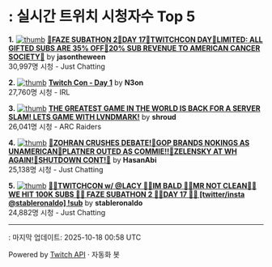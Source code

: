 # : 실시간 트위치 시청자수 Top 5

**1.** [![thumb](https://static-cdn.jtvnw.net/previews-ttv/live_user_jasontheween-320x180.jpg)](https://twitch.tv/jasontheween)
**[🔴FAZE SUBATHON 2🔴DAY 17🔴TWITCHCON DAY🔴LIMITED: ALL GIFTED SUBS ARE 35% OFF🔴20% SUB REVENUE TO AMERICAN CANCER SOCIETY🔴](https://twitch.tv/jasontheween)** by **jasontheween**<br>30,997명 시청  - Just Chatting

**2.** [![thumb](https://static-cdn.jtvnw.net/previews-ttv/live_user_n3on-320x180.jpg)](https://twitch.tv/N3on)
**[Twitch Con - Day 1](https://twitch.tv/N3on)** by **N3on**<br>27,760명 시청  - IRL

**3.** [![thumb](https://static-cdn.jtvnw.net/previews-ttv/live_user_shroud-320x180.jpg)](https://twitch.tv/shroud)
**[THE GREATEST GAME IN THE WORLD IS BACK FOR A SERVER SLAM! LETS GAME WITH LVNDMARK!](https://twitch.tv/shroud)** by **shroud**<br>26,041명 시청  - ARC Raiders

**4.** [![thumb](https://static-cdn.jtvnw.net/previews-ttv/live_user_hasanabi-320x180.jpg)](https://twitch.tv/HasanAbi)
**[🚨ZOHRAN CRUSHES DEBATE!🚨GOP BRANDS NOKINGS AS UNAMERICAN🚨PLATNER OUTED AS COMMIE!!🚨ZELENSKY AT WH AGAIN!🚨SHUTDOWN CONT!🚨](https://twitch.tv/HasanAbi)** by **HasanAbi**<br>25,138명 시청  - Just Chatting

**5.** [![thumb](https://static-cdn.jtvnw.net/previews-ttv/live_user_stableronaldo-320x180.jpg)](https://twitch.tv/stableronaldo)
**[👨‍🦲TWITCHCON w/ @LACY 👨‍🦲IM BALD 👨‍🦲MR NOT CLEAN👨‍🦲WE HIT 100K SUBS 👨‍🦲 FAZE SUBATHON 2 👨‍🦲DAY 17 👨‍🦲  [twitter/insta @stableronaldo] !sub](https://twitch.tv/stableronaldo)** by **stableronaldo**<br>24,882명 시청  - Just Chatting


---
: 마지막 업데이트: 2025-10-18 00:58 UTC

Powered by [Twitch API](https://dev.twitch.tv/docs/api/reference) · 자동화 봇